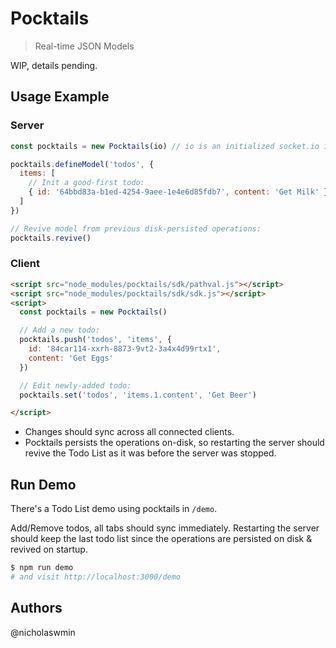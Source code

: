 # Pocktails

> Real-time JSON Models

WIP, details pending.

## Usage Example

### Server

```javascript
const pocktails = new Pocktails(io) // io is an initialized socket.io instance.

pocktails.defineModel('todos', {
  items: [
    // Init a good-first todo:
    { id: '64bbd83a-b1ed-4254-9aee-1e4e6d85fdb7', content: 'Get Milk' }
  ]
})

// Revive model from previous disk-persisted operations:
pocktails.revive()
```

### Client

```html
<script src="node_modules/pocktails/sdk/pathval.js"></script>
<script src="node_modules/pocktails/sdk/sdk.js"></script>
<script>
  const pocktails = new Pocktails()

  // Add a new todo:
  pocktails.push('todos', 'items', {
    id: '84car114-xxrh-8873-9vt2-3a4x4d99rtx1',
    content: 'Get Eggs'
  })

  // Edit newly-added todo:
  pocktails.set('todos', 'items.1.content', 'Get Beer')

</script>
```

- Changes should sync across all connected clients.
- Pocktails persists the operations on-disk, so restarting the server should
revive the Todo List as it was before the server was stopped.

## Run Demo

There's a Todo List demo using pocktails in `/demo`.

Add/Remove todos, all tabs should sync immediately. Restarting the server
should keep the last todo list since the operations are persisted on disk &
revived on startup.

```bash
$ npm run demo
# and visit http://localhost:3000/demo
```

## Authors

@nicholaswmin
